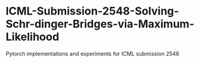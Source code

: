 # ICML-Submission-2548-Solving-Schr-dinger-Bridges-via-Maximum-Likelihood
Pytorch implementations and experiments for ICML submission 2548
